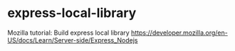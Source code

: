 # express-local-library

Mozilla tutorial: Build express local library 
https://developer.mozilla.org/en-US/docs/Learn/Server-side/Express_Nodejs

